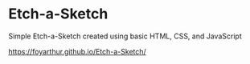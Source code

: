 # Etch-a-Sketch
Simple Etch-a-Sketch created using basic HTML, CSS, and JavaScript

https://foyarthur.github.io/Etch-a-Sketch/
